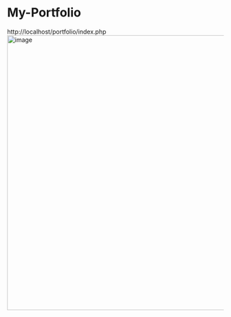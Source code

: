 # My-Portfolio
http://localhost/portfolio/index.php
<img width="1334" height="641" alt="image" src="https://github.com/user-attachments/assets/362a0ae0-b1e3-49f7-84dd-e79f467778ca" />
